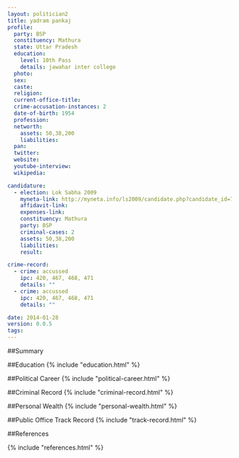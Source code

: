 ```yaml
---
layout: politician2
title: yadram pankaj
profile: 
  party: BSP
  constituency: Mathura
  state: Uttar Pradesh
  education: 
    level: 10th Pass
    details: jawahar inter college
  photo: 
  sex: 
  caste: 
  religion: 
  current-office-title: 
  crime-accusation-instances: 2
  date-of-birth: 1954
  profession: 
  networth: 
    assets: 50,38,200
    liabilities: 
  pan: 
  twitter: 
  website: 
  youtube-interview: 
  wikipedia: 

candidature: 
  - election: Lok Sabha 2009
    myneta-link: http://myneta.info/ls2009/candidate.php?candidate_id=7141
    affidavit-link: 
    expenses-link: 
    constituency: Mathura 
    party: BSP
    criminal-cases: 2
    assets: 50,38,200
    liabilities: 
    result:  

crime-record: 
  - crime: accussed
    ipc: 420, 467, 468, 471
    details: "" 
  - crime: accussed
    ipc: 420, 467, 468, 471
    details: "" 

date: 2014-01-28
version: 0.0.5
tags: 
---
```

##Summary


##Education
{% include "education.html" %}


##Political Career
{% include "political-career.html" %}


##Criminal Record
{% include "criminal-record.html" %}


##Personal Wealth
{% include "personal-wealth.html" %}


##Public Office Track Record
{% include "track-record.html" %}


##References


{% include "references.html" %}
